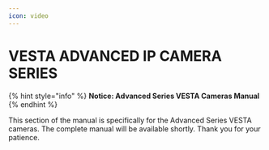 ```yaml
---
icon: video
---
```


# VESTA ADVANCED IP CAMERA SERIES



{% hint style="info" %}
**Notice: Advanced Series VESTA Cameras Manual**
{% endhint %}

This section of the manual is specifically for the Advanced Series VESTA cameras. The complete manual will be available shortly. Thank you for your patience.
